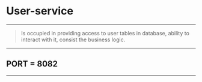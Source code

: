 # User-service

---

> Is occupied in providing access to user tables in database, ability to interact with
> it, consist the business logic.

---

## PORT = 8082

---